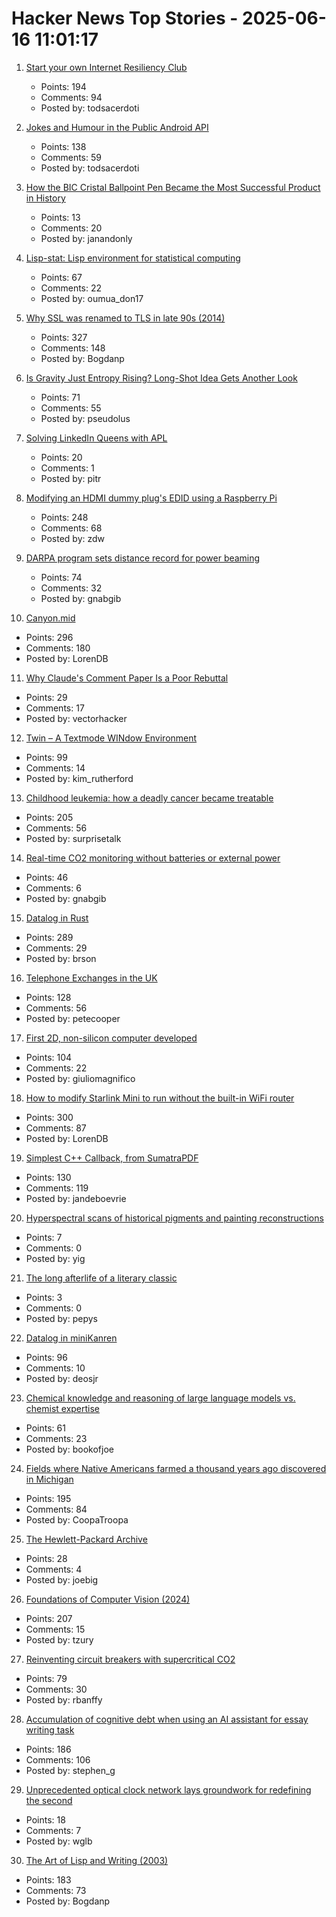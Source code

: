 # Hacker News Top Stories - 2025-06-16 11:01:17

1. [Start your own Internet Resiliency Club](https://bowshock.nl/irc/)
   - Points: 194
   - Comments: 94
   - Posted by: todsacerdoti

2. [Jokes and Humour in the Public Android API](https://voxelmanip.se/2025/06/14/jokes-and-humour-in-the-public-android-api/)
   - Points: 138
   - Comments: 59
   - Posted by: todsacerdoti

3. [How the BIC Cristal Ballpoint Pen Became the Most Successful Product in History](https://www.openculture.com/2025/06/how-the-bic-cristal-ballpoint-pen-became-the-most-successful-product-in-history.html)
   - Points: 13
   - Comments: 20
   - Posted by: janandonly

4. [Lisp-stat: Lisp environment for statistical computing](https://lisp-stat.dev/about/)
   - Points: 67
   - Comments: 22
   - Posted by: oumua_don17

5. [Why SSL was renamed to TLS in late 90s (2014)](https://tim.dierks.org/2014/05/security-standards-and-name-changes-in.html)
   - Points: 327
   - Comments: 148
   - Posted by: Bogdanp

6. [Is Gravity Just Entropy Rising? Long-Shot Idea Gets Another Look](https://www.quantamagazine.org/is-gravity-just-entropy-rising-long-shot-idea-gets-another-look-20250613/)
   - Points: 71
   - Comments: 55
   - Posted by: pseudolus

7. [Solving LinkedIn Queens with APL](https://pitr.ca/2025-06-14-queens)
   - Points: 20
   - Comments: 1
   - Posted by: pitr

8. [Modifying an HDMI dummy plug's EDID using a Raspberry Pi](https://www.downtowndougbrown.com/2025/06/modifying-an-hdmi-dummy-plugs-edid-using-a-raspberry-pi/)
   - Points: 248
   - Comments: 68
   - Posted by: zdw

9. [DARPA program sets distance record for power beaming](https://www.darpa.mil/news/2025/darpa-program-distance-record-power-beaming)
   - Points: 74
   - Comments: 32
   - Posted by: gnabgib

10. [Canyon.mid](https://canyonmid.com/)
   - Points: 296
   - Comments: 180
   - Posted by: LorenDB

11. [Why Claude's Comment Paper Is a Poor Rebuttal](https://victoramartinez.com/posts/why-claudes-comment-paper-is-a-poor-rebuttal/)
   - Points: 29
   - Comments: 17
   - Posted by: vectorhacker

12. [Twin – A Textmode WINdow Environment](https://github.com/cosmos72/twin)
   - Points: 99
   - Comments: 14
   - Posted by: kim_rutherford

13. [Childhood leukemia: how a deadly cancer became treatable](https://ourworldindata.org/childhood-leukemia-treatment-history)
   - Points: 205
   - Comments: 56
   - Posted by: surprisetalk

14. [Real-time CO2 monitoring without batteries or external power](https://news.kaist.ac.kr/newsen/html/news/?mode=V&mng_no=47450)
   - Points: 46
   - Comments: 6
   - Posted by: gnabgib

15. [Datalog in Rust](https://github.com/frankmcsherry/blog/blob/master/posts/2025-06-03.md)
   - Points: 289
   - Comments: 29
   - Posted by: brson

16. [Telephone Exchanges in the UK](https://telephone-exchanges.org.uk/)
   - Points: 128
   - Comments: 56
   - Posted by: petecooper

17. [First 2D, non-silicon computer developed](https://www.psu.edu/news/research/story/worlds-first-2d-non-silicon-computer-developed)
   - Points: 104
   - Comments: 22
   - Posted by: giuliomagnifico

18. [How to modify Starlink Mini to run without the built-in WiFi router](https://olegkutkov.me/2025/06/15/how-to-modify-starlink-mini-to-run-without-the-built-in-wifi-router/)
   - Points: 300
   - Comments: 87
   - Posted by: LorenDB

19. [Simplest C++ Callback, from SumatraPDF](https://blog.kowalczyk.info/a-stsj/simplest-c-callback-from-sumatrapdf.html)
   - Points: 130
   - Comments: 119
   - Posted by: jandeboevrie

20. [Hyperspectral scans of historical pigments and painting reconstructions](https://github.com/rubenwiersma/painting_tools)
   - Points: 7
   - Comments: 0
   - Posted by: yig

21. [The long afterlife of a literary classic](https://thecritic.co.uk/the-long-afterlife-of-a-literary-classic/)
   - Points: 3
   - Comments: 0
   - Posted by: pepys

22. [Datalog in miniKanren](https://deosjr.github.io/dynamicland/datalog.html)
   - Points: 96
   - Comments: 10
   - Posted by: deosjr

23. [Chemical knowledge and reasoning of large language models vs. chemist expertise](https://www.nature.com/articles/s41557-025-01815-x)
   - Points: 61
   - Comments: 23
   - Posted by: bookofjoe

24. [Fields where Native Americans farmed a thousand years ago discovered in Michigan](https://www.smithsonianmag.com/smart-news/massive-field-where-native-american-farmers-grew-corn-beans-and-squash-1000-years-ago-discovered-in-michigan-180986758/)
   - Points: 195
   - Comments: 84
   - Posted by: CoopaTroopa

25. [The Hewlett-Packard Archive](https://hparchive.com)
   - Points: 28
   - Comments: 4
   - Posted by: joebig

26. [Foundations of Computer Vision (2024)](https://visionbook.mit.edu)
   - Points: 207
   - Comments: 15
   - Posted by: tzury

27. [Reinventing circuit breakers with supercritical CO2](https://spectrum.ieee.org/sf6-gas-replacement)
   - Points: 79
   - Comments: 30
   - Posted by: rbanffy

28. [Accumulation of cognitive debt when using an AI assistant for essay writing task](https://arxiv.org/abs/2506.08872)
   - Points: 186
   - Comments: 106
   - Posted by: stephen_g

29. [Unprecedented optical clock network lays groundwork for redefining the second](https://phys.org/news/2025-06-unprecedented-optical-clock-network-lays.html)
   - Points: 18
   - Comments: 7
   - Posted by: wglb

30. [The Art of Lisp and Writing (2003)](https://www.dreamsongs.com/ArtOfLisp.html)
   - Points: 183
   - Comments: 73
   - Posted by: Bogdanp


